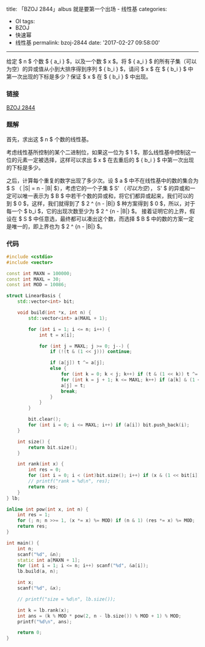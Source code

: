 title: 「BZOJ 2844」albus 就是要第一个出场 - 线性基
categories:
  - OI
tags:
  - BZOJ
  - 快速幂
  - 线性基
permalink: bzoj-2844
date: '2017-02-27 09:58:00'
---

给定 $ n $ 个数 $ \{ a_i \} $，以及一个数 $ x $。将 $ \{ a_i \} $ 的所有子集（可以为空）的异或值从小到大排序得到序列 $ \{ b_i \} $，请问 $ x $ 在 $ \{ b_i \} $ 中第一次出现的下标是多少？保证 $ x $ 在 $ \{ b_i \} $ 中出现。

<!-- more -->

### 链接

[BZOJ 2844](http://www.lydsy.com/JudgeOnline/problem.php?id=2844)

### 题解

首先，求出这 $ n $ 个数的线性基。

考虑线性基所控制的某个二进制位，如果这一位为 $ 1 $，那么线性基中控制这一位的元素一定被选择，这样可以求出 $ x $ 在去重后的 $ \{ b_i \} $ 中第一次出现的下标是多少。

之后，计算每个重复的数字出现了多少次。设 $ a $ 中不在线性基中的数的集合为 $ S $（$ |S| = n - |B| $），考虑它的一个子集 $ S' $（可以为空），$ S' $ 的异或和一定可以唯一表示为 $ B $ 中若干个数的异或和，将它们都异或起来，我们可以的到 $ 0 $，这样，我们就得到了 $ 2 ^ {n - |B|} $ 种方案得到 $ 0 $，所以，对于每一个 $ b_i $，它的出现次数至少为 $ 2 ^ {n - |B|} $。
接着证明它的上界，假设在 $ S $ 中任意选，最终都可以凑出这个数，而选择 $ B $ 中的数的方案一定是唯一的，即上界也为 $ 2 ^ {n - |B|} $。

### 代码

```cpp
#include <cstdio>
#include <vector>

const int MAXN = 100000;
const int MAXL = 30;
const int MOD = 10086;

struct LinearBasis {
    std::vector<int> bit;

    void build(int *x, int n) {
        std::vector<int> a(MAXL + 1);

        for (int i = 1; i <= n; i++) {
            int t = x[i];

            for (int j = MAXL; j >= 0; j--) {
                if (!(t & (1 << j))) continue;

                if (a[j]) t ^= a[j];
                else {
                    for (int k = 0; k < j; k++) if (t & (1 << k)) t ^= a[k];
                    for (int k = j + 1; k <= MAXL; k++) if (a[k] & (1 << j)) a[k] ^= t;
                    a[j] = t;
                    break;
                }
            }
        }

        bit.clear();
        for (int i = 0; i <= MAXL; i++) if (a[i]) bit.push_back(i);
    }

    int size() {
        return bit.size();
    }

    int rank(int x) {
        int res = 0;
        for (int i = 0; i < (int)bit.size(); i++) if (x & (1 << bit[i])) res |= (1 << i);
        // printf("rank = %d\n", res);
        return res;
    }
} lb;

inline int pow(int x, int n) {
    int res = 1;
    for (; n; n >>= 1, (x *= x) %= MOD) if (n & 1) (res *= x) %= MOD;
    return res;
}

int main() {
    int n;
    scanf("%d", &n);
    static int a[MAXN + 1];
    for (int i = 1; i <= n; i++) scanf("%d", &a[i]);
    lb.build(a, n);

    int x;
    scanf("%d", &x);

    // printf("size = %d\n", lb.size());

    int k = lb.rank(x);
    int ans = (k % MOD * pow(2, n - lb.size()) % MOD + 1) % MOD;
    printf("%d\n", ans);

    return 0;
}
```